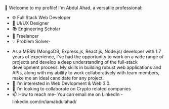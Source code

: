  👋 Welcome to my profile! I'm Abdul Ahad, a versatile professional:
 
* 🌐 Full Stack Web Developer
* 🎨 UI/UX Designer
* 📚 Engineering Scholar
* 💼 Freelancer
* 💡 Problem Solver-

- As a MERN (MongoDB, Express.js, React.js, Node.js) developer with 1.7 years of experience, I've had the opportunity to work on a wide range of projects and develop a deep understanding of the full-stack development process. My skills in building robust web applications and APIs, along with my ability to work collaboratively with team members, make me an ideal candidate for any project.
- 👀 I’m interested in Web Devlopment & Web 3.0.
- 💞️ I’m looking to collaborate on Crypto related companies
- 📫 How to reach me- You can email me on LinkedIn -linkedin.com/in/iamabdulahad/

<!---
iamabdulahad/iamabdulahad is a ✨ special ✨ repository because its `README.md` (this file) appears on your GitHub profile.
You can click the Preview link to take a look at your changes.
--->
